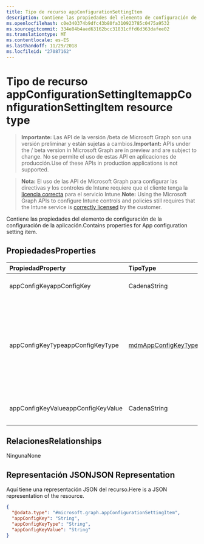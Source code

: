 ```yaml
---
title: Tipo de recurso appConfigurationSettingItem
description: Contiene las propiedades del elemento de configuración de la configuración de la aplicación.
ms.openlocfilehash: c0e340374b9dfc43b80fa310923785c0475a9532
ms.sourcegitcommit: 334e84b4aed63162bcc31831cffd6d363dafee02
ms.translationtype: MT
ms.contentlocale: es-ES
ms.lasthandoff: 11/29/2018
ms.locfileid: "27087162"
---
```

# <a name="appconfigurationsettingitem-resource-type"></a><span data-ttu-id="0b75b-103">Tipo de recurso appConfigurationSettingItem</span><span class="sxs-lookup"><span data-stu-id="0b75b-103">appConfigurationSettingItem resource type</span></span>

> <span data-ttu-id="0b75b-104">**Importante:** Las API de la versión /beta de Microsoft Graph son una versión preliminar y están sujetas a cambios.</span><span class="sxs-lookup"><span data-stu-id="0b75b-104">**Important:** APIs under the / beta version in Microsoft Graph are in preview and are subject to change.</span></span> <span data-ttu-id="0b75b-105">No se permite el uso de estas API en aplicaciones de producción.</span><span class="sxs-lookup"><span data-stu-id="0b75b-105">Use of these APIs in production applications is not supported.</span></span>

> <span data-ttu-id="0b75b-106">**Nota:** El uso de las API de Microsoft Graph para configurar las directivas y los controles de Intune requiere que el cliente tenga la [licencia correcta](https://go.microsoft.com/fwlink/?linkid=839381) para el servicio Intune.</span><span class="sxs-lookup"><span data-stu-id="0b75b-106">**Note:** Using the Microsoft Graph APIs to configure Intune controls and policies still requires that the Intune service is [correctly licensed](https://go.microsoft.com/fwlink/?linkid=839381) by the customer.</span></span>

<span data-ttu-id="0b75b-107">Contiene las propiedades del elemento de configuración de la configuración de la aplicación.</span><span class="sxs-lookup"><span data-stu-id="0b75b-107">Contains properties for App configuration setting item.</span></span>
## <a name="properties"></a><span data-ttu-id="0b75b-108">Propiedades</span><span class="sxs-lookup"><span data-stu-id="0b75b-108">Properties</span></span>
|<span data-ttu-id="0b75b-109">Propiedad</span><span class="sxs-lookup"><span data-stu-id="0b75b-109">Property</span></span>|<span data-ttu-id="0b75b-110">Tipo</span><span class="sxs-lookup"><span data-stu-id="0b75b-110">Type</span></span>|<span data-ttu-id="0b75b-111">Descripción</span><span class="sxs-lookup"><span data-stu-id="0b75b-111">Description</span></span>|
|:---|:---|:---|
|<span data-ttu-id="0b75b-112">appConfigKey</span><span class="sxs-lookup"><span data-stu-id="0b75b-112">appConfigKey</span></span>|<span data-ttu-id="0b75b-113">Cadena</span><span class="sxs-lookup"><span data-stu-id="0b75b-113">String</span></span>|<span data-ttu-id="0b75b-114">Clave de configuración de la aplicación.</span><span class="sxs-lookup"><span data-stu-id="0b75b-114">app configuration key.</span></span>|
|<span data-ttu-id="0b75b-115">appConfigKeyType</span><span class="sxs-lookup"><span data-stu-id="0b75b-115">appConfigKeyType</span></span>|[<span data-ttu-id="0b75b-116">mdmAppConfigKeyType</span><span class="sxs-lookup"><span data-stu-id="0b75b-116">mdmAppConfigKeyType</span></span>](../resources/intune-apps-mdmappconfigkeytype.md)|<span data-ttu-id="0b75b-117">Tipo de clave de configuración de la aplicación.</span><span class="sxs-lookup"><span data-stu-id="0b75b-117">app configuration key type.</span></span> <span data-ttu-id="0b75b-118">Los valores posibles son: `stringType`, `integerType`, `realType`, `booleanType` y `tokenType`.</span><span class="sxs-lookup"><span data-stu-id="0b75b-118">Possible values are: `stringType`, `integerType`, `realType`, `booleanType`, `tokenType`.</span></span>|
|<span data-ttu-id="0b75b-119">appConfigKeyValue</span><span class="sxs-lookup"><span data-stu-id="0b75b-119">appConfigKeyValue</span></span>|<span data-ttu-id="0b75b-120">Cadena</span><span class="sxs-lookup"><span data-stu-id="0b75b-120">String</span></span>|<span data-ttu-id="0b75b-121">Valor de clave de configuración de la aplicación.</span><span class="sxs-lookup"><span data-stu-id="0b75b-121">app configuration key value.</span></span>|

## <a name="relationships"></a><span data-ttu-id="0b75b-122">Relaciones</span><span class="sxs-lookup"><span data-stu-id="0b75b-122">Relationships</span></span>
<span data-ttu-id="0b75b-123">Ninguna</span><span class="sxs-lookup"><span data-stu-id="0b75b-123">None</span></span>
## <a name="json-representation"></a><span data-ttu-id="0b75b-124">Representación JSON</span><span class="sxs-lookup"><span data-stu-id="0b75b-124">JSON Representation</span></span>
<span data-ttu-id="0b75b-125">Aquí tiene una representación JSON del recurso.</span><span class="sxs-lookup"><span data-stu-id="0b75b-125">Here is a JSON representation of the resource.</span></span>
<!-- {
  "blockType": "resource",
  "@odata.type": "microsoft.graph.appConfigurationSettingItem"
}
-->
``` json
{
  "@odata.type": "#microsoft.graph.appConfigurationSettingItem",
  "appConfigKey": "String",
  "appConfigKeyType": "String",
  "appConfigKeyValue": "String"
}
```





